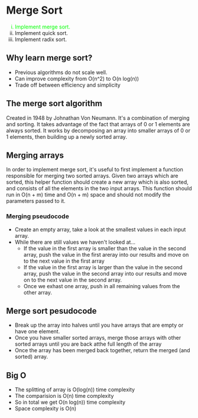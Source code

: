 # Merge Sort

<ul style="list-style:lower-roman">
  <li style="color: #00FF00">Implement merge sort.</li>
  <li>Implement quick sort.</li>
  <li>Implement radix sort.</li>
</ul>

## Why learn merge sort?

- Previous algorithms do not scale well.
- Can improve complexity from O(n^2) to O(n log(n))
- Trade off between efficiency and simplicity

## The merge sort algorithm

Created in 1948 by Johnathan Von Neumann. It's a combination of merging and sorting. It takes advantage of the fact that arrays of 0 or 1 elements are always sorted. It works by decomposing an array into smaller arrays of 0 or 1 elements, then building up a newly sorted array.

## Merging arrays

In order to implement merge sort, it's useful to first implement a function responsible for merging two sorted arrays. Given two arrays which are sorted, this helper function should create a new array which is also sorted, and consists of all the elements in the two input arrays. This function should run in O(n + m) time and O(n + m) space and should not modify the parameters passed to it.

### Merging pseudocode

- Create an empty array, take a look at the smallest values in each input array.
- While there are still values we haven't looked at...
  - If the value in the first array is smaller than the value in the second array, push the value in the first areray into our results and move on to the next value in the first array
  - If the value in the first array is larger than the value in the second array, push the value in the second array into our results and move on to the next value in the second array.
  - Once we exhast one array, push in all remaining values from the other array.

## Merge sort pesudocode

- Break up the array into halves until you have arrays that are empty or have one element.
- Once you have smaller sorted arrays, merge those arrays with other sorted arrays until you are back atthe full length of the array
- Once the array has been merged back together, return the merged (and sorted) array.

## Big O

- The splitting of array is O(log(n)) time complexity
- The comparision is O(n) time complexity
- So in total we get O(n log(n)) time complexity
- Space complexity is O(n)
